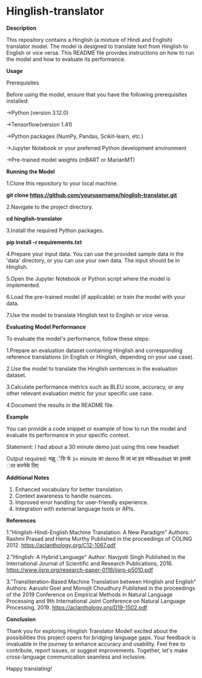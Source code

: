 # Hinglish-translator
**Description**

This repository contains a Hinglish (a mixture of Hindi and English) translator model. The model is designed to translate text from Hinglish to English or vice versa. This README file provides instructions on how to run the model and how to evaluate its performance.

**Usage**

Prerequisites

Before using the model, ensure that you have the following prerequisites installed:

->Python (version 3.12.0)

->Tensorflow(version 1.41)

->Python packages (NumPy, Pandas, Scikit-learn, etc.)

->Jupyter Notebook or your preferred Python development environment

->Pre-trained model weights (mBART or MarianMT)

**Running the Model**

1.Clone this repository to your local machine.

  **git clone https://github.com/yourusername/hinglish-translator.git**
  
2.Navigate to the project directory.

  **cd hinglish-translator**
  
3.Install the required Python packages.

 **pip install -r requirements.txt**
 
4.Prepare your input data. You can use the provided sample data in the 'data' directory, or you can use your own data. The input should be in Hinglish.

5.Open the Jupyter Notebook or Python script where the model is implemented.

6.Load the pre-trained model (if applicable) or train the model with your data.

7.Use the model to translate Hinglish text to English or vice versa.

**Evaluating Model Performance**

To evaluate the model's performance, follow these steps:

1.Prepare an evaluation dataset containing Hinglish and corresponding reference translations (in English or Hinglish, depending on your use case).

2.Use the model to translate the Hinglish sentences in the evaluation dataset.

3.Calculate performance metrics such as BLEU score, accuracy, or any other relevant evaluation metric for your specific use case.

4.Document the results in the README file.

**Example**

You can provide a code snippet or example of how to run the model and evaluate its performance in your specific context.

Statement: I had about a 30 minute demo just using this new headset

Output required: मझु ेसि र्फ ३० minute का demo मि ला था इस नयेheadset का इस्तमे ाल करनेके लिए

**Additional Notes**
1. Enhanced vocabulary for better translation.
2. Context awareness to handle nuances.
3. Improved error handling for user-friendly experience.
4. Integration with external language tools or APIs.

**References**

1."Hinglish-Hindi-English Machine Translation: A New Paradigm"
Authors: Rashmi Prasad and Hema Murthy
Published in the proceedings of COLING 2012.
https://aclanthology.org/C12-1067.pdf

2."Hinglish: A Hybrid Language"
Author: Navjyoti Singh
Published in the International Journal of Scientific and Research Publications, 2016.
https://www.ijsrp.org/research-paper-0116/ijsrp-p5010.pdf

3."Transliteration-Based Machine Translation between Hinglish and English"
Authors: Aarushi Goel and Monojit Choudhury
Published in the proceedings of the 2019 Conference on Empirical Methods in Natural Language Processing and 9th International Joint Conference on Natural Language Processing, 2019.
https://aclanthology.org/D19-1502.pdf


**Conclusion**

Thank you for exploring Hinglish Translator Model!  excited about the possibilities this project opens for bridging language gaps. Your feedback is invaluable in the journey to enhance accuracy and usability. Feel free to contribute, report issues, or suggest improvements. Together, let's make cross-language communication seamless and inclusive.

Happy translating!





